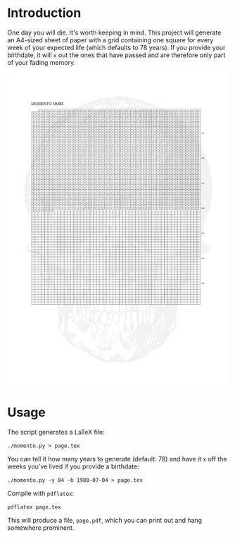 # Introduction

One day you will die.
It's worth keeping in mind.
This project will generate an A4-sized sheet of paper with a grid containing one square for every week of your expected life (which defaults to 78 years).
If you provide your birthdate, it will `x` out the ones that have passed and are therefore only part of your fading memory.

![Picture of a skull](examples/momento-mori.png)

# Usage

The script generates a LaTeX file:

    ./momento.py > page.tex

You can tell it how many years to generate (default: 78) and have it `x` off the weeks you've lived if you provide a birthdate:

    ./momento.py -y 84 -b 1980-07-04 > page.tex

Compile with `pdflatex`:

    pdflatex page.tex

This will produce a file, `page.pdf`, which you can print out and hang somewhere prominent.
